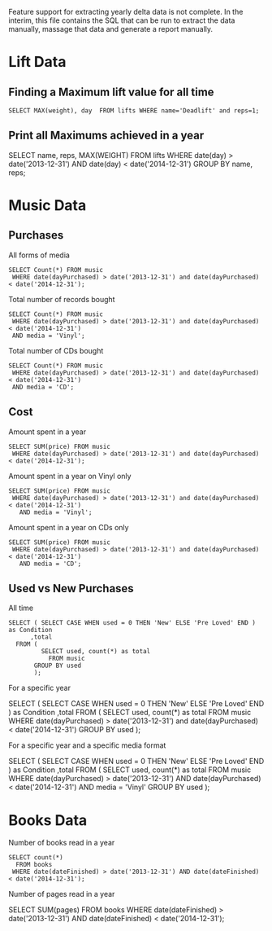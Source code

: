 

Feature support for extracting yearly delta data is not complete.  In the interim, this file contains the SQL that can
be run to extract the data manually, massage that data and generate a report manually.


# Lift Data #


## Finding a Maximum lift value for all time ##

    SELECT MAX(weight), day  FROM lifts WHERE name='Deadlift' and reps=1;


## Print all Maximums achieved in a year ##

   SELECT name, reps, MAX(WEIGHT)
               FROM lifts
              WHERE date(day) > date('2013-12-31') AND date(day) < date('2014-12-31')
           GROUP BY name, reps;



# Music Data #

## Purchases ##

All forms of media

    SELECT Count(*) FROM music
     WHERE date(dayPurchased) > date('2013-12-31') and date(dayPurchased) < date('2014-12-31');

Total number of records bought

    SELECT Count(*) FROM music
     WHERE date(dayPurchased) > date('2013-12-31') and date(dayPurchased) < date('2014-12-31')
     AND media = 'Vinyl';

Total number of CDs bought

    SELECT Count(*) FROM music
     WHERE date(dayPurchased) > date('2013-12-31') and date(dayPurchased) < date('2014-12-31')
     AND media = 'CD';


## Cost ##

Amount spent in a year

    SELECT SUM(price) FROM music
     WHERE date(dayPurchased) > date('2013-12-31') and date(dayPurchased) < date('2014-12-31');

Amount spent in a year on Vinyl only

    SELECT SUM(price) FROM music
     WHERE date(dayPurchased) > date('2013-12-31') and date(dayPurchased) < date('2014-12-31')
       AND media = 'Vinyl';

Amount spent in a year on CDs only

    SELECT SUM(price) FROM music
     WHERE date(dayPurchased) > date('2013-12-31') and date(dayPurchased) < date('2014-12-31')
       AND media = 'CD';

## Used vs New Purchases ##

All time

    SELECT ( SELECT CASE WHEN used = 0 THEN 'New' ELSE 'Pre Loved' END ) as Condition
          ,total
      FROM (
             SELECT used, count(*) as total
               FROM music
           GROUP BY used
           );

For a specific year

   SELECT ( SELECT CASE WHEN used = 0 THEN 'New' ELSE 'Pre Loved' END ) as Condition
          ,total
      FROM (
             SELECT used, count(*) as total
               FROM music
              WHERE date(dayPurchased) > date('2013-12-31') and date(dayPurchased) < date('2014-12-31')
           GROUP BY used
           );

For a specific year and a specific media format

  SELECT ( SELECT CASE WHEN used = 0 THEN 'New' ELSE 'Pre Loved' END ) as Condition
          ,total
      FROM (
             SELECT used, count(*) as total
               FROM music
              WHERE date(dayPurchased) > date('2013-12-31') AND date(dayPurchased) < date('2014-12-31')
                AND media = 'Vinyl'
           GROUP BY used
           );


# Books Data #

Number of books read in a year

    SELECT count(*)
      FROM books
     WHERE date(dateFinished) > date('2013-12-31') AND date(dateFinished) < date('2014-12-31');

Number of pages read in a year

   SELECT SUM(pages)
      FROM books
     WHERE date(dateFinished) > date('2013-12-31') AND date(dateFinished) < date('2014-12-31');
